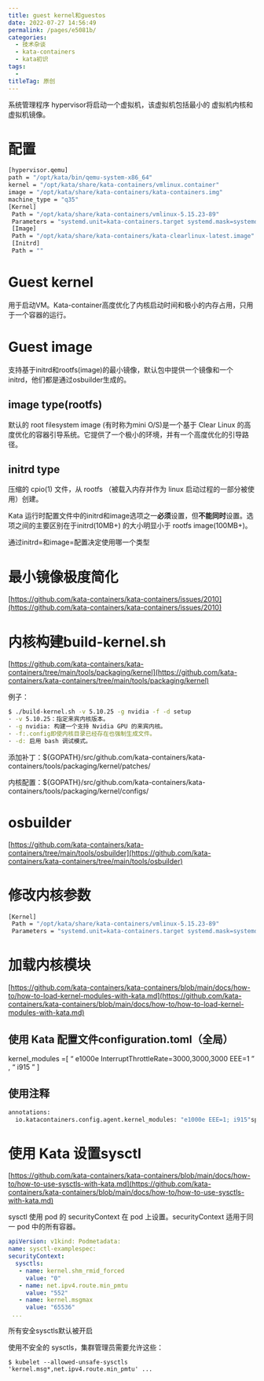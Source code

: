 ```yaml
---
title: guest kernel和guestos
date: 2022-07-27 14:56:49
permalink: /pages/e5081b/
categories:
  - 技术杂谈
  - kata-containers
  - kata初识
tags:
  - 
titleTag: 原创
---
```




系统管理程序 hypervisor将启动一个虚拟机，该虚拟机包括最小的 虚拟机内核和虚拟机镜像。

# 配置
```bash
[hypervisor.qemu]
path = "/opt/kata/bin/qemu-system-x86_64"
kernel = "/opt/kata/share/kata-containers/vmlinux.container"
image = "/opt/kata/share/kata-containers/kata-containers.img"
machine_type = "q35"
[Kernel]
 Path = "/opt/kata/share/kata-containers/vmlinux-5.15.23-89"
 Parameters = "systemd.unit=kata-containers.target systemd.mask=systemd-networkd.service systemd.mask=systemd-networkd.socket scsi_mod.scan=none agent.debug_console agent.debug_console_vport=1026"
 [Image]
 Path = "/opt/kata/share/kata-containers/kata-clearlinux-latest.image"
 [Initrd]
 Path = ""
```
 

# Guest kernel

用于启动VM。Kata-container高度优化了内核启动时间和极小的内存占用，只用于一个容器的运行。

# Guest image

支持基于initrd和rootfs(image)的最小镜像，默认包中提供一个镜像和一个initrd，他们都是通过osbuilder生成的。

## image type(rootfs)
默认的 root filesystem image (有时称为mini O/S)是一个基于 Clear Linux 的高度优化的容器引导系统。它提供了一个极小的环境，并有一个高度优化的引导路径。


## initrd type
压缩的 cpio(1) 文件，从 rootfs （被载入内存并作为 linux 启动过程的一部分被使用）创建。



Kata 运行时配置文件中的initrd和image选项之一**必须**设置，但**不能同时**设置。选项之间的主要区别在于initrd(10MB+) 的大小明显小于 rootfs image(100MB+)。

通过initrd=和image=配置决定使用哪一个类型

# 最小镜像极度简化

[https://github.com/kata-containers/kata-containers/issues/2010](https://github.com/kata-containers/kata-containers/issues/2010)



# 内核构建build-kernel.sh

[https://github.com/kata-containers/kata-containers/tree/main/tools/packaging/kernel](https://github.com/kata-containers/kata-containers/tree/main/tools/packaging/kernel)

例子：
```bash
$ ./build-kernel.sh -v 5.10.25 -g nvidia -f -d setup
· -v 5.10.25：指定来宾内核版本。
· -g nvidia: 构建一个支持 Nvidia GPU 的来宾内核。
· -f:.config即使内核目录已经存在也强制生成文件。
· -d: 启用 bash 调试模式。
```

添加补丁：${GOPATH}/src/github.com/kata-containers/kata-containers/tools/packaging/kernel/patches/

内核配置：${GOPATH}/src/github.com/kata-containers/kata-containers/tools/packaging/kernel/configs/

# osbuilder

[https://github.com/kata-containers/kata-containers/tree/main/tools/osbuilder](https://github.com/kata-containers/kata-containers/tree/main/tools/osbuilder)

# 修改内核参数
```bash
[Kernel]
 Path = "/opt/kata/share/kata-containers/vmlinux-5.15.23-89"
 Parameters = "systemd.unit=kata-containers.target systemd.mask=systemd-networkd.service systemd.mask=systemd-networkd.socket scsi_mod.scan=none agent.debug_console agent.debug_console_vport=1026"
 ```

# 加载内核模块

[https://github.com/kata-containers/kata-containers/blob/main/docs/how-to/how-to-load-kernel-modules-with-kata.md](https://github.com/kata-containers/kata-containers/blob/main/docs/how-to/how-to-load-kernel-modules-with-kata.md)

## 使用 Kata 配置文件configuration.toml（全局）

> 
kernel_modules =[ “ e1000e InterruptThrottleRate=3000,3000,3000 EEE=1 ” , “ i915 ” ]

## 使用注释

```bash
annotations:
  io.katacontainers.config.agent.kernel_modules: "e1000e EEE=1; i915"spec:
```

# 使用 Kata 设置sysctl
[https://github.com/kata-containers/kata-containers/blob/main/docs/how-to/how-to-use-sysctls-with-kata.md](https://github.com/kata-containers/kata-containers/blob/main/docs/how-to/how-to-use-sysctls-with-kata.md)

sysctl 使用 pod 的 securityContext 在 pod 上设置。securityContext 适用于同一 pod 中的所有容器。
```yaml
apiVersion: v1kind: Podmetadata:
name: sysctl-examplespec:
securityContext:
  sysctls:
   - name: kernel.shm_rmid_forced
     value: "0"
   - name: net.ipv4.route.min_pmtu
     value: "552"
   - name: kernel.msgmax
     value: "65536"
 ...
 ```

所有安全sysctls默认被开启

使用不安全的 sysctls，集群管理员需要允许这些：

```
$ kubelet --allowed-unsafe-sysctls 'kernel.msg*,net.ipv4.route.min_pmtu' ...
```

